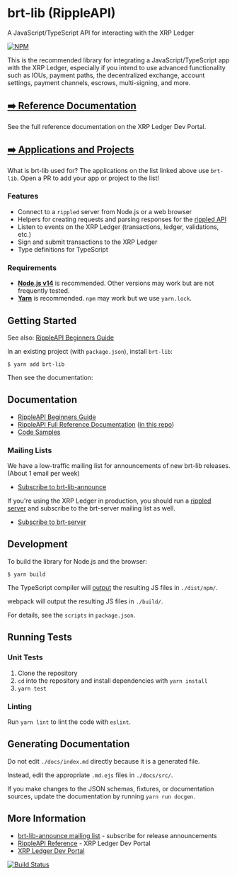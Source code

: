 # brt-lib (RippleAPI)

A JavaScript/TypeScript API for interacting with the XRP Ledger

[![NPM](https://nodei.co/npm/brt-lib.png)](https://www.npmjs.org/package/brt-lib)

This is the recommended library for integrating a JavaScript/TypeScript app with the XRP Ledger, especially if you intend to use advanced functionality such as IOUs, payment paths, the decentralized exchange, account settings, payment channels, escrows, multi-signing, and more.

## [➡️ Reference Documentation](https://xrpl.org/rippleapi-reference.html)

See the full reference documentation on the XRP Ledger Dev Portal.

## [➡️ Applications and Projects](APPLICATIONS.md)

What is brt-lib used for? The applications on the list linked above use `brt-lib`. Open a PR to add your app or project to the list!

### Features

+ Connect to a `rippled` server from Node.js or a web browser
+ Helpers for creating requests and parsing responses for the [rippled API](https://developers.ripple.com/rippled-api.html)
+ Listen to events on the XRP Ledger (transactions, ledger, validations, etc.)
+ Sign and submit transactions to the XRP Ledger
+ Type definitions for TypeScript

### Requirements

+ **[Node.js v14](https://nodejs.org/)** is recommended. Other versions may work but are not frequently tested.
+ **[Yarn](https://yarnpkg.com/)** is recommended. `npm` may work but we use `yarn.lock`.

## Getting Started

See also: [RippleAPI Beginners Guide](https://xrpl.org/get-started-with-rippleapi-for-javascript.html)

In an existing project (with `package.json`), install `brt-lib`:
```
$ yarn add brt-lib
```

Then see the documentation:

## Documentation

+ [RippleAPI Beginners Guide](https://xrpl.org/get-started-with-rippleapi-for-javascript.html)
+ [RippleAPI Full Reference Documentation](https://xrpl.org/rippleapi-reference.html) ([in this repo](https://github.com/BRTNetwork/js-brt-lib/blob/develop/docs/index.md))
+ [Code Samples](https://github.com/BRTNetwork/js-brt-lib/tree/develop/docs/samples)

### Mailing Lists

We have a low-traffic mailing list for announcements of new brt-lib releases. (About 1 email per week)

+ [Subscribe to brt-lib-announce](https://groups.google.com/forum/#!forum/brt-lib-announce)

If you're using the XRP Ledger in production, you should run a [rippled server](https://github.com/ripple/rippled) and subscribe to the brt-server mailing list as well.

+ [Subscribe to brt-server](https://groups.google.com/forum/#!forum/brt-server)

## Development

To build the library for Node.js and the browser:
```
$ yarn build
```

The TypeScript compiler will [output](./tsconfig.json#L7) the resulting JS files in `./dist/npm/`.

webpack will output the resulting JS files in `./build/`.

For details, see the `scripts` in `package.json`.

## Running Tests

### Unit Tests

1. Clone the repository
2. `cd` into the repository and install dependencies with `yarn install`
3. `yarn test`

### Linting

Run `yarn lint` to lint the code with `eslint`.

## Generating Documentation

Do not edit `./docs/index.md` directly because it is a generated file.

Instead, edit the appropriate `.md.ejs` files in `./docs/src/`.

If you make changes to the JSON schemas, fixtures, or documentation sources, update the documentation by running `yarn run docgen`.

## More Information

+ [brt-lib-announce mailing list](https://groups.google.com/forum/#!forum/brt-lib-announce) - subscribe for release announcements
+ [RippleAPI Reference](https://xrpl.org/rippleapi-reference.html) - XRP Ledger Dev Portal
+ [XRP Ledger Dev Portal](https://xrpl.org/)

 [![Build Status](https://travis-ci.org/ripple/brt-lib.svg?branch=master)](https://travis-ci.org/ripple/brt-lib)
